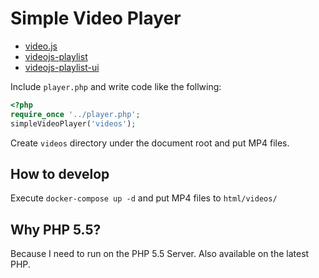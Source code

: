 # Simple Video Player

- [video.js](https://videojs.com/)
- [videojs-playlist](https://github.com/videojs/videojs-playlist)
- [videojs-playlist-ui](https://github.com/videojs/videojs-playlist-ui)

Include `player.php` and write code like the follwing:

```php
<?php
require_once '../player.php';
simpleVideoPlayer('videos');
```

Create `videos` directory under the document root and put MP4 files.

## How to develop

Execute `docker-compose up -d` and put MP4 files to `html/videos/`

## Why PHP 5.5?

Because I need to run on the PHP 5.5 Server.
Also available on the latest PHP.
